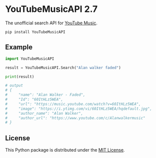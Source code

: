 # YouTubeMusicAPI 2.7

The unofficial search API for [YouTube Music](https://music.youtube.com/).

```
pip install YouTubeMusicAPI
```

## Example

```python
import YouTubeMusicAPI

result = YouTubeMusicAPI.Search("Alan walker faded")

print(result)

# output
# {
#     "name": "Alan Walker - Faded",
#     "Id": "60ItHLz5WEA",
#     "url": "https://music.youtube.com/watch?v=60ItHLz5WEA",
#     "image": "https://i.ytimg.com/vi/60ItHLz5WEA/hqdefault.jpg",
#     "author_name": "Alan Walker",
#     "author_url": "https://www.youtube.com/c/Alanwalkermusic"
# }
```

## License
This Python package is distributed under the [MIT License](https://mit-license.org/).
